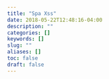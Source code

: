 ```yaml
---
title: "Spa Xss"
date: 2018-05-22T12:48:16-04:00
description: ""
categories: []
keywords: []
slug: ""
aliases: []
toc: false
draft: false
---
```

